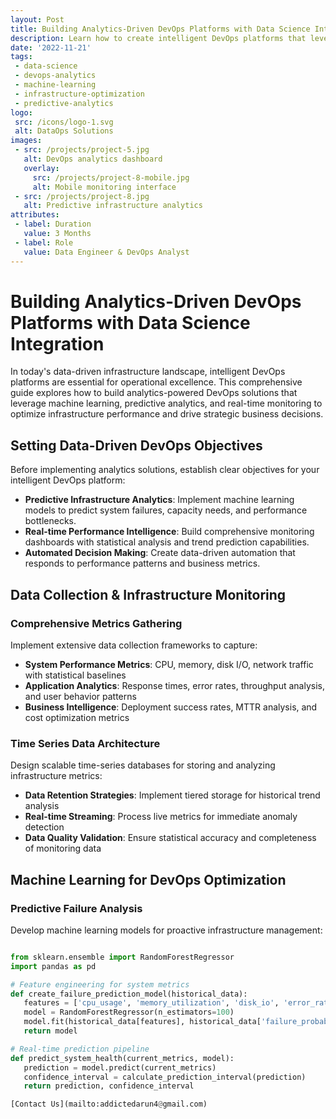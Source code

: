 ```yaml
---
layout: Post
title: Building Analytics-Driven DevOps Platforms with Data Science Integration
description: Learn how to create intelligent DevOps platforms that leverage data science, machine learning, and predictive analytics to optimize infrastructure performance and drive business decisions.
date: '2022-11-21'
tags:
 - data-science
 - devops-analytics
 - machine-learning
 - infrastructure-optimization
 - predictive-analytics
logo:
 src: /icons/logo-1.svg
 alt: DataOps Solutions
images:
 - src: /projects/project-5.jpg
   alt: DevOps analytics dashboard
   overlay:
     src: /projects/project-8-mobile.jpg
     alt: Mobile monitoring interface
 - src: /projects/project-8.jpg
   alt: Predictive infrastructure analytics
attributes:
 - label: Duration
   value: 3 Months
 - label: Role
   value: Data Engineer & DevOps Analyst
---
```


# Building Analytics-Driven DevOps Platforms with Data Science Integration

In today's data-driven infrastructure landscape, intelligent DevOps platforms are essential for operational excellence. This comprehensive guide explores how to build analytics-powered DevOps solutions that leverage machine learning, predictive analytics, and real-time monitoring to optimize infrastructure performance and drive strategic business decisions.

## Setting Data-Driven DevOps Objectives

Before implementing analytics solutions, establish clear objectives for your intelligent DevOps platform:

- **Predictive Infrastructure Analytics**: Implement machine learning models to predict system failures, capacity needs, and performance bottlenecks.
- **Real-time Performance Intelligence**: Build comprehensive monitoring dashboards with statistical analysis and trend prediction capabilities.
- **Automated Decision Making**: Create data-driven automation that responds to performance patterns and business metrics.

## Data Collection & Infrastructure Monitoring

### Comprehensive Metrics Gathering

Implement extensive data collection frameworks to capture:

- **System Performance Metrics**: CPU, memory, disk I/O, network traffic with statistical baselines
- **Application Analytics**: Response times, error rates, throughput analysis, and user behavior patterns
- **Business Intelligence**: Deployment success rates, MTTR analysis, and cost optimization metrics

### Time Series Data Architecture

Design scalable time-series databases for storing and analyzing infrastructure metrics:

- **Data Retention Strategies**: Implement tiered storage for historical trend analysis
- **Real-time Streaming**: Process live metrics for immediate anomaly detection
- **Data Quality Validation**: Ensure statistical accuracy and completeness of monitoring data

## Machine Learning for DevOps Optimization

### Predictive Failure Analysis

Develop machine learning models for proactive infrastructure management:

```python

from sklearn.ensemble import RandomForestRegressor
import pandas as pd

# Feature engineering for system metrics
def create_failure_prediction_model(historical_data):
   features = ['cpu_usage', 'memory_utilization', 'disk_io', 'error_rates']
   model = RandomForestRegressor(n_estimators=100)
   model.fit(historical_data[features], historical_data['failure_probability'])
   return model

# Real-time prediction pipeline
def predict_system_health(current_metrics, model):
   prediction = model.predict(current_metrics)
   confidence_interval = calculate_prediction_interval(prediction)
   return prediction, confidence_interval

[Contact Us](mailto:addictedarun4@gmail.com)
